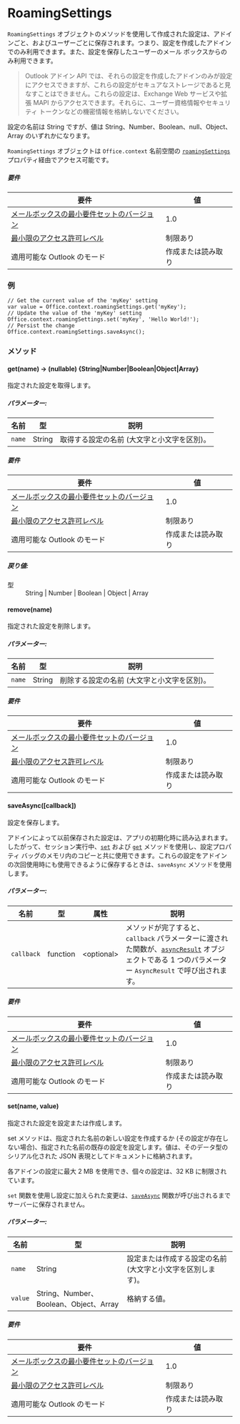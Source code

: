 

# <a name="roamingsettings"></a>RoamingSettings

`RoamingSettings` オブジェクトのメソッドを使用して作成された設定は、アドインごと、およびユーザーごとに保存されます。つまり、設定を作成したアドインでのみ利用できます。また、設定を保存したユーザーのメール ボックスからのみ利用できます。

> Outlook アドイン API では、それらの設定を作成したアドインのみが設定にアクセスできますが、これらの設定がセキュアなストレージであると見なすことはできません。これらの設定は、Exchange Web サービスや拡張 MAPI からアクセスできます。それらに、ユーザー資格情報やセキュリティ トークンなどの機密情報を格納しないでください。

設定の名前は String ですが、値は String、Number、Boolean、null、Object、Array のいずれかになります。

`RoamingSettings` オブジェクトは `Office.context` 名前空間の [`roamingSettings`](Office.context.md#roamingsettings-roamingsettings) プロパティ経由でアクセス可能です。

##### <a name="requirements"></a>要件

|要件| 値|
|---|---|
|[メールボックスの最小要件セットのバージョン](./tutorial-api-requirement-sets.md)| 1.0|
|[最小限のアクセス許可レベル](../../docs/outlook/understanding-outlook-add-in-permissions.md)| 制限あり|
|適用可能な Outlook のモード| 作成または読み取り|

### <a name="example"></a>例

```
// Get the current value of the 'myKey' setting
var value = Office.context.roamingSettings.get('myKey');
// Update the value of the 'myKey' setting
Office.context.roamingSettings.set('myKey', 'Hello World!');
// Persist the change
Office.context.roamingSettings.saveAsync();
```

### <a name="methods"></a>メソッド

####  <a name="get(name)-→-(nullable)-{string|number|boolean|object|array}"></a>get(name) → (nullable) {String|Number|Boolean|Object|Array}

指定された設定を取得します。

##### <a name="parameters:"></a>パラメーター:

|名前| 型| 説明|
|---|---|---|
|`name`| String|取得する設定の名前 (大文字と小文字を区別)。|

##### <a name="requirements"></a>要件

|要件| 値|
|---|---|
|[メールボックスの最小要件セットのバージョン](./tutorial-api-requirement-sets.md)| 1.0|
|[最小限のアクセス許可レベル](../../docs/outlook/understanding-outlook-add-in-permissions.md)| 制限あり|
|適用可能な Outlook のモード| 作成または読み取り|

##### <a name="returns:"></a>戻り値:

<dl class="param-type">

<dt>型</dt>

<dd>String | Number | Boolean | Object | Array</dd>

</dl>

####  <a name="remove(name)"></a>remove(name)

指定された設定を削除します。

##### <a name="parameters:"></a>パラメーター:

|名前| 型| 説明|
|---|---|---|
|`name`| String|削除する設定の名前 (大文字と小文字を区別)。|

##### <a name="requirements"></a>要件

|要件| 値|
|---|---|
|[メールボックスの最小要件セットのバージョン](./tutorial-api-requirement-sets.md)| 1.0|
|[最小限のアクセス許可レベル](../../docs/outlook/understanding-outlook-add-in-permissions.md)| 制限あり|
|適用可能な Outlook のモード| 作成または読み取り|
####  <a name="saveasync([callback])"></a>saveAsync([callback])

設定を保存します。

アドインによって以前保存された設定は、アプリの初期化時に読み込まれます。したがって、セッション実行中、[`set`](RoamingSettings.md#setname-value) および [`get`](RoamingSettings.md#getname--nullable-stringnumberbooleanobjectarray) メソッドを使用し、設定プロパティ バッグのメモリ内のコピーと共に使用できます。これらの設定をアドインの次回使用時にも使用できるように保存するときは、`saveAsync` メソッドを使用します。

##### <a name="parameters:"></a>パラメーター:

|名前| 型| 属性| 説明|
|---|---|---|---|
|`callback`| function| &lt;optional&gt;|メソッドが完了すると、`callback` パラメーターに渡された関数が、[`asyncResult`](simple-types.md#asyncresult) オブジェクトである 1 つのパラメーター `AsyncResult` で呼び出されます。 |

##### <a name="requirements"></a>要件

|要件| 値|
|---|---|
|[メールボックスの最小要件セットのバージョン](./tutorial-api-requirement-sets.md)| 1.0|
|[最小限のアクセス許可レベル](../../docs/outlook/understanding-outlook-add-in-permissions.md)| 制限あり|
|適用可能な Outlook のモード| 作成または読み取り|
####  <a name="set(name,-value)"></a>set(name, value)

指定された設定を設定または作成します。

set メソッドは、指定された名前の新しい設定を作成するか (その設定が存在しない場合)、指定された名前の既存の設定を設定します。値は、そのデータ型のシリアル化された JSON 表現としてドキュメントに格納されます。

各アドインの設定に最大 2 MB を使用でき、個々の設定は、32 KB に制限されています。

`set` 関数を使用し設定に加えられた変更は、[`saveAsync`](RoamingSettings.md#saveasynccallback) 関数が呼び出されるまでサーバーに保存されません。

##### <a name="parameters:"></a>パラメーター:

|名前| 型| 説明|
|---|---|---|
|`name`| String|設定または作成する設定の名前 (大文字と小文字を区別します)。|
|`value`| String、Number、Boolean、Object、Array|格納する値。|

##### <a name="requirements"></a>要件

|要件| 値|
|---|---|
|[メールボックスの最小要件セットのバージョン](./tutorial-api-requirement-sets.md)| 1.0|
|[最小限のアクセス許可レベル](../../docs/outlook/understanding-outlook-add-in-permissions.md)| 制限あり|
|適用可能な Outlook のモード| 作成または読み取り|
